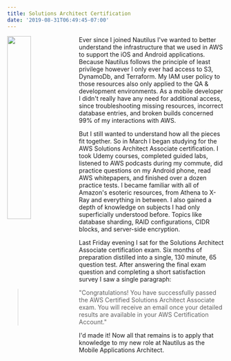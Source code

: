 ```yaml
---
title: Solutions Architect Certification
date: '2019-08-31T06:49:45-07:00'
---
```

<img style="float: left; margin:0 0 0 0; width: 33%" src="/img/blog/aws.jpg"/>

Ever since I joined Nautilus I've wanted to better understand the infrastructure that we used in AWS to support the iOS and Android applications. Because Nautilus follows the principle of least privilege however I only ever had access to S3, DynamoDb, and Terraform.  My IAM user policy to those resources also only applied to the QA & development environments.  As a mobile developer I didn't really have any need for additional access, since troubleshooting missing resources, incorrect database entries, and broken builds concerned 99% of my interactions with AWS.  

But I still wanted to understand how all the pieces fit together.  So in March I began studying for the AWS Solutions Architect Associate certification.  I took Udemy courses, completed guided labs, listened to AWS podcasts during my commute, did practice questions on my Android phone, read AWS whitepapers, and finished over a dozen practice tests. I became familiar with all of Amazon's esoteric resources, from Athena to X-Ray and everything in between.  I also gained a depth of knowledge on subjects I had only superficially understood before.  Topics like database sharding, RAID configurations, CIDR blocks, and server-side encryption. 

Last Friday evening I sat for the Solutions Architect Associate certification exam.  Six months of preparation distilled into a single, 130 minute, 65 question test.  After answering the final exam question and completing a short satisfaction survey I saw a single paragraph:

> "Congratulations! You have successfully passed the AWS Certified Solutions Architect Associate exam. You will receive an email once your detailed results are available in your AWS Certification Account."

I'd made it!  Now all that remains is to apply that knowledge to my new role at Nautilus as the Mobile Applications Architect.
